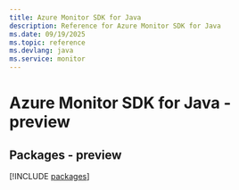 ```yaml
---
title: Azure Monitor SDK for Java
description: Reference for Azure Monitor SDK for Java
ms.date: 09/19/2025
ms.topic: reference
ms.devlang: java
ms.service: monitor
---
```

# Azure Monitor SDK for Java - preview
## Packages - preview
[!INCLUDE [packages](monitor-index.md)]